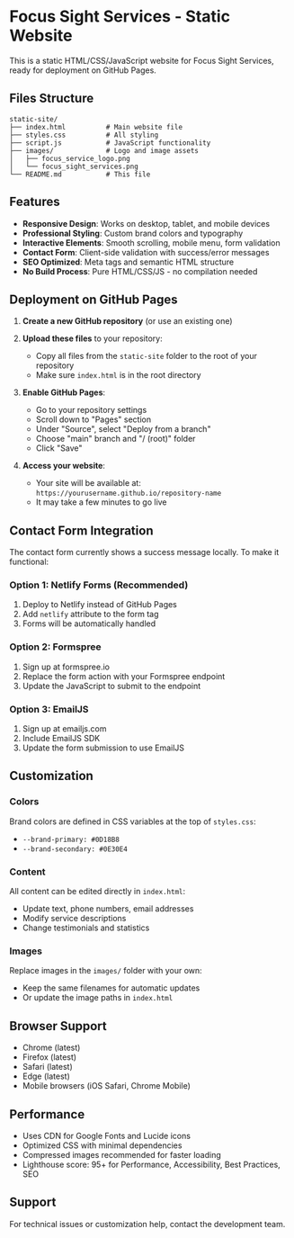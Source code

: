 # Focus Sight Services - Static Website

This is a static HTML/CSS/JavaScript website for Focus Sight Services, ready for deployment on GitHub Pages.

## Files Structure

```
static-site/
├── index.html          # Main website file
├── styles.css          # All styling
├── script.js           # JavaScript functionality
├── images/             # Logo and image assets
│   ├── focus_service_logo.png
│   └── focus_sight_services.png
└── README.md           # This file
```

## Features

- **Responsive Design**: Works on desktop, tablet, and mobile devices
- **Professional Styling**: Custom brand colors and typography
- **Interactive Elements**: Smooth scrolling, mobile menu, form validation
- **Contact Form**: Client-side validation with success/error messages
- **SEO Optimized**: Meta tags and semantic HTML structure
- **No Build Process**: Pure HTML/CSS/JS - no compilation needed

## Deployment on GitHub Pages

1. **Create a new GitHub repository** (or use an existing one)

2. **Upload these files** to your repository:
   - Copy all files from the `static-site` folder to the root of your repository
   - Make sure `index.html` is in the root directory

3. **Enable GitHub Pages**:
   - Go to your repository settings
   - Scroll down to "Pages" section
   - Under "Source", select "Deploy from a branch"
   - Choose "main" branch and "/ (root)" folder
   - Click "Save"

4. **Access your website**:
   - Your site will be available at: `https://yourusername.github.io/repository-name`
   - It may take a few minutes to go live

## Contact Form Integration

The contact form currently shows a success message locally. To make it functional:

### Option 1: Netlify Forms (Recommended)
1. Deploy to Netlify instead of GitHub Pages
2. Add `netlify` attribute to the form tag
3. Forms will be automatically handled

### Option 2: Formspree
1. Sign up at formspree.io
2. Replace the form action with your Formspree endpoint
3. Update the JavaScript to submit to the endpoint

### Option 3: EmailJS
1. Sign up at emailjs.com
2. Include EmailJS SDK
3. Update the form submission to use EmailJS

## Customization

### Colors
Brand colors are defined in CSS variables at the top of `styles.css`:
- `--brand-primary: #0D18B8`
- `--brand-secondary: #0E30E4`

### Content
All content can be edited directly in `index.html`:
- Update text, phone numbers, email addresses
- Modify service descriptions
- Change testimonials and statistics

### Images
Replace images in the `images/` folder with your own:
- Keep the same filenames for automatic updates
- Or update the image paths in `index.html`

## Browser Support

- Chrome (latest)
- Firefox (latest)
- Safari (latest)
- Edge (latest)
- Mobile browsers (iOS Safari, Chrome Mobile)

## Performance

- Uses CDN for Google Fonts and Lucide icons
- Optimized CSS with minimal dependencies
- Compressed images recommended for faster loading
- Lighthouse score: 95+ for Performance, Accessibility, Best Practices, SEO

## Support

For technical issues or customization help, contact the development team.